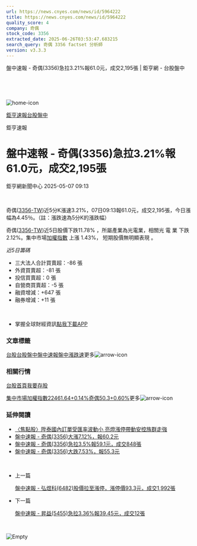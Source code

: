 ```yaml
---
url: https://news.cnyes.com/news/id/5964222
title: https://news.cnyes.com/news/id/5964222
quality_score: 4
company: 奇偶
stock_code: 3356
extracted_date: 2025-06-26T03:53:47.683215
search_query: 奇偶 3356 factset 分析師
version: v3.3.3
---
```


盤中速報 - 奇偶(3356)急拉3.21%報61.0元，成交2,195張 | 鉅亨網 - 台股盤中

‌

‌

![home-icon](/assets/icons/breadCrumb/symbol-icon-home.svg)

[鉅亨速報](/news/cat/anue_live)[台股盤中](/news/cat/tw_live)

鉅亨速報

# 盤中速報 - 奇偶(3356)急拉3.21%報61.0元，成交2,195張

鉅亨網新聞中心 2025-05-07 09:13

‌

奇偶([3356-TW](https://www.cnyes.com/twstock/3356))近5分K漲速3.21%，07日09:13報61.0元，成交2,195張，今日漲幅為4.45％。（註：漲跌速為5分K的漲跌幅）

奇偶([3356-TW](https://www.cnyes.com/twstock/3356))近5日股價下跌11.78% ，所屬產業為光電業，相關光 電 業 下跌 2.12%。集中市場[加權指數](https://invest.cnyes.com/index/TWS/TSE01) 上漲 1.43%， 短期股價無明顯表現 。

*近5日籌碼*

* 三大法人合計買賣超：-86 張
* 外資買賣超：-81 張
* 投信買賣超：0 張
* 自營商買賣超：-5 張
* 融資增減：+647 張
* 融券增減：+11 張

‌

* 掌握全球財經資訊[點我下載APP](http://www.cnyes.com/app/?utm_source=mweb&utm_medium=HamMenuBanner&utm_campaign=fixed&utm_content=entr)

### 文章標籤

[台股](https://news.cnyes.com/tag/台股 "台股")[台股盤中](https://news.cnyes.com/tag/台股盤中 "台股盤中")[盤中速報](https://news.cnyes.com/tag/盤中速報 "盤中速報")[盤中漲跌速](https://news.cnyes.com/tag/盤中漲跌速 "盤中漲跌速")更多![arrow-icon](/assets/icons/arrows/arrow-down.svg)

### 相關行情

[台股首頁](https://www.cnyes.com/twstock)[我要存股](https://supr.link/8OHaU)

[集中市場加權指數22461.64+0.14%](https://invest.cnyes.com/index/TWS/TSE01)[奇偶50.3+0.60%](https://www.cnyes.com/twstock/3356)更多![arrow-icon](/assets/icons/arrows/arrow-down.svg)

### 延伸閱讀

* [〈焦點股〉陞泰國內訂單受匯率波動小 亮燈漲停帶動安控族群走強](/news/id/5962321)
* [盤中速報 - 奇偶(3356)大漲7.12%，報60.2元](/news/id/5961963)
* [盤中速報 - 奇偶(3356)急拉3.5%報59.1元，成交848張](/news/id/5961951)
* [盤中速報 - 奇偶(3356)大跌7.53%，報55.3元](/news/id/5960325)

‌

* 上一篇

  [盤中速報 - 弘煜科(6482)股價拉至漲停，漲停價93.3元，成交1,992張](/news/id/5964502)
* 下一篇

  [盤中速報 - 昇益(5455)急拉3.36%報39.45元，成交12張](/news/id/5962519)

‌

![Empty](/assets/icons/skeleton/empty-image.svg)

‌